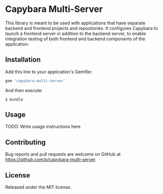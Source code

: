 # Capybara Multi-Server

This library is meant to be used with applications that have separate backend
and frontend projects and repositories. It configures Capybara to launch
a frontend server in addition to the backend server, to enable integration
testing of both frontend and backend components of the application.

## Installation

Add this line to your application's Gemfile:

```ruby
gem 'capybara-multi-server'
```

And then execute:

    $ bundle

## Usage

TODO: Write usage instructions here

## Contributing

Bug reports and pull requests are welcome on GitHub at
https://github.com/p/capybara-multi-server.

## License

Released under the MIT license.
